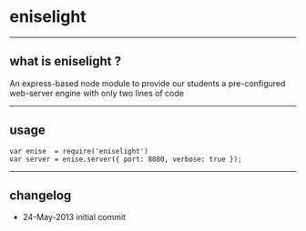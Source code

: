 # eniselight

----
## what is eniselight ?
An express-based node module to provide our students a pre-configured web-server engine with only two lines of code

----
## usage
    var enise  = require('eniselight')
    var server = enise.server({ port: 8080, verbose: true });

----
## changelog
* 24-May-2013 initial commit
